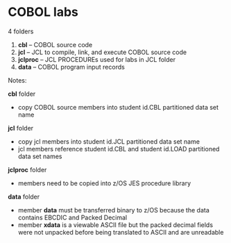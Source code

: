 # COBOL labs

4 folders

1. **cbl** – COBOL source code
2. **jcl** – JCL to compile, link, and execute COBOL source code
3. **jclproc** – JCL PROCEDUREs used for labs in JCL folder
4. **data** – COBOL program input records

Notes:

**cbl** folder

- copy COBOL source members into student id.CBL partitioned data set name

**jcl** folder 

- copy jcl members into student id.JCL partitioned data set name
- jcl members reference student id.CBL and student id.LOAD partitioned data set names

**jclproc** folder 

- members need to be copied into z/OS JES procedure library

**data** folder

- member **data** must be transferred binary to z/OS because the data contains EBCDIC and Packed Decimal
- member **xdata** is a viewable ASCII file but the packed decimal fields were not unpacked before being translated to ASCII and are unreadable
